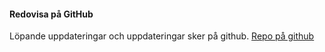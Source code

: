 #### Redovisa på GitHub

Löpande uppdateringar och uppdateringar sker på github.
 <a href="https://github.com/ylvali/design18"> Repo på github </a>
